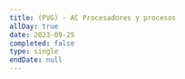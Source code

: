```yaml
---
title: (PVG) - AC Procesadores y procesos
allDay: true
date: 2023-09-25
completed: false
type: single
endDate: null
---
```

